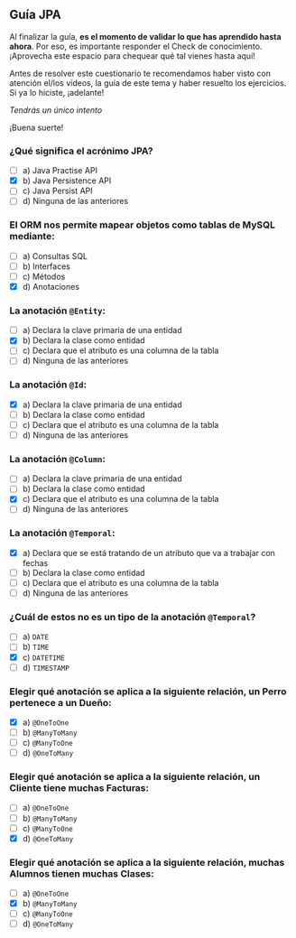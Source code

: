 ## Guía JPA

Al finalizar la guía, **es el momento de validar lo que has aprendido hasta ahora**. Por eso, es importante responder el Check de conocimiento. ¡Aprovecha este espacio para chequear qué tal vienes hasta aquí!

Antes de resolver este cuestionario te recomendamos haber visto con atención
el/los videos, la guía de este tema y haber resuelto los ejercicios. Si
ya lo hiciste, ¡adelante!

_Tendrás un único intento_

¡Buena suerte!


### ¿Qué significa el acrónimo JPA?

- [ ] a) Java Practise API
- [X] b) Java Persistence API
- [ ] c) Java Persist API
- [ ] d) Ninguna de las anteriores

### El ORM nos permite mapear objetos como tablas de MySQL mediante:

- [ ] a) Consultas SQL
- [ ] b) Interfaces
- [ ] c) Métodos
- [X] d) Anotaciones

### La anotación `@Entity`:

- [ ] a) Declara la clave primaria de una entidad
- [X] b) Declara la clase como entidad
- [ ] c) Declara que el atributo es una columna de la tabla
- [ ] d) Ninguna de las anteriores

### La anotación `@Id`:

- [X] a) Declara la clave primaria de una entidad
- [ ] b) Declara la clase como entidad
- [ ] c) Declara que el atributo es una columna de la tabla
- [ ] d) Ninguna de las anteriores

### La anotación `@Column`:

- [ ] a) Declara la clave primaria de una entidad
- [ ] b) Declara la clase como entidad
- [X] c) Declara que el atributo es una columna de la tabla
- [ ] d) Ninguna de las anteriores

### La anotación `@Temporal`:

- [X] a) Declara que se está tratando de un atributo que va a trabajar con fechas
- [ ] b) Declara la clase como entidad
- [ ] c) Declara que el atributo es una columna de la tabla
- [ ] d) Ninguna de las anteriores

### ¿Cuál de estos no es un tipo de la anotación `@Temporal`?

- [ ] a) `DATE`
- [ ] b) `TIME`
- [X] c) `DATETIME`
- [ ] d) `TIMESTAMP`

### Elegir qué anotación se aplica a la siguiente relación, un Perro pertenece a un Dueño:

- [X] a) `@OneToOne`
- [ ] b) `@ManyToMany`
- [ ] c) `@ManyToOne`
- [ ] d) `@OneToMany`

### Elegir qué anotación se aplica a la siguiente relación, un Cliente tiene muchas Facturas:

- [ ] a) `@OneToOne`
- [ ] b) `@ManyToMany`
- [ ] c) `@ManyToOne`
- [X] d) `@OneToMany`

### Elegir qué anotación se aplica a la siguiente relación, muchas Alumnos tienen muchas Clases:

- [ ] a) `@OneToOne`
- [X] b) `@ManyToMany`
- [ ] c) `@ManyToOne`
- [ ] d) `@OneToMany`